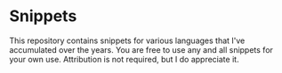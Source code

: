 # Snippets


This repository contains snippets for various languages that I've accumulated over the years.
You are free to use any and all snippets for your own use.
Attribution is not required, but I do appreciate it.